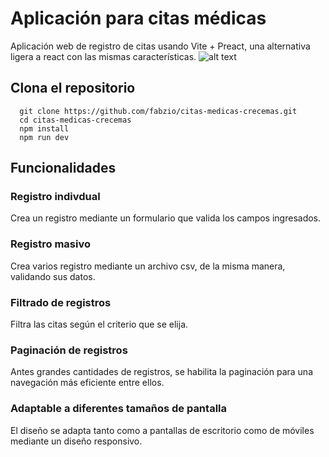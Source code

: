# Aplicación para citas médicas

Aplicación web de registro de citas usando Vite + Preact, una alternativa ligera a react con las mismas características.
![alt text](https://aws-general1.s3.amazonaws.com/Screenshot+2024-04-22+at+00-32-24+Citas+M%C3%A9dicas+CreceM%C3%A1s.png)

## Clona el repositorio

```
  git clone https://github.com/fabzio/citas-medicas-crecemas.git
  cd citas-medicas-crecemas
  npm install
  npm run dev
```

## Funcionalidades

### Registro indivdual

Crea un registro mediante un formulario que valida los campos ingresados.

### Registro masivo

Crea varios registro mediante un archivo csv, de la misma manera, validando sus datos.

### Filtrado de registros

Filtra las citas según el criterio que se elija.

### Paginación de registros

Antes grandes cantidades de registros, se habilita la paginación para una navegación más eficiente entre ellos.

### Adaptable a diferentes tamaños de pantalla

El diseño se adapta tanto como a pantallas de escritorio como de móviles mediante un diseño responsivo.
